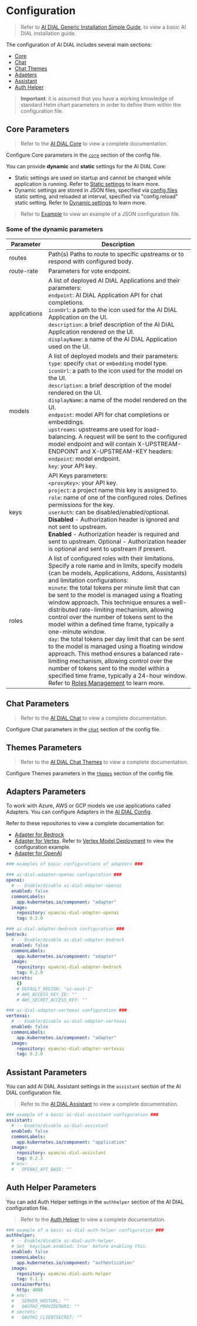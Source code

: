# Configuration

> Refer to [AI DIAL Generic Installation Simple Guide](https://github.com/epam/ai-dial-helm/tree/main/charts/dial/examples/generic/simple), to view a basic AI DIAL installation guide.

The configuration of AI DIAL includes several main sections:

* [Core](#core-parameters)
* [Chat](#chat-parameters)
* [Chat Themes](#themes-parameters)
* [Adapters](#adapters-parameters)
* [Assistant](#assistant-parameters)
* [Auth Helper](#auth-helper-parameters)

> **Important**: it is assumed that you have a working knowledge of standard Helm chart parameters in order to define them within the configuration file.

## Core Parameters

> Refer to the [AI DIAL Core](https://github.com/epam/ai-dial-core) to view a complete documentation.

Configure Core parameters in the [`core`](https://github.com/epam/ai-dial-helm/blob/8a2d6ebe301965ef0e4f06bc5f6e47aadc7b597f/charts/dial/examples/generic/simple/values.yaml#L1) section of the config file.

You can provide **dynamic** and **static** settings for the AI DIAL Core:

* Static settings are used on startup and cannot be changed while application is running. Refer to [Static settings](https://github.com/epam/ai-dial-core#static-settings) to learn more.
* Dynamic settings are stored in JSON files, specified via [config.files](https://github.com/epam/ai-dial-helm/blob/8a2d6ebe301965ef0e4f06bc5f6e47aadc7b597f/charts/dial/examples/generic/simple/values.yaml#L6C3-L6C6) static setting, and reloaded at interval, specified via "config.reload" static setting. Refer to [Dynamic settings](https://github.com/epam/ai-dial-core#dynamic-settings) to learn more.

> Refer to [Example](dial-docker-compose/model/core/config.json#L11) to view an example of a JSON configuration file.

### Some of the dynamic parameters

|Parameter|Description|
|---------|-----------|
|routes|Path(s)  Paths to route to specific upstreams or to respond with configured body.|
|route-rate|Parameters for vote endpoint.|
|applications|A list of deployed AI DIAL Applications and their parameters:<br />`endpoint`: AI DIAL Application API for chat completions.<br />`iconUrl`: a path to the icon used for the AI DIAL Application on the UI.<br />`description`: a brief description of the AI DIAL Application rendered on the UI.<br />`displayName`: a name of the AI DIAL Application used on the UI.|
|models|A list of deployed models and their parameters:<br />`type`: specify `chat` or `embedding` model type.<br />`iconUrl`: a path to the icon used for the model on the UI.<br />`description`: a brief description of the model rendered on the UI.<br />`displayName`: a name of the model rendered on the UI.<br />`endpoint`: model API for chat completions or embeddings.<br />`upstreams`: upstreams are used for load-balancing. A request will be sent to the configured model endpoint and will contain X-UPSTREAM-ENDPOINT and X-UPSTREAM-KEY headers:<br />`endpoint`: model endpoint.<br />`key`: your API key.|
|keys|API Keys parameters:<br />`<proxyKey>`: your API key.<br />`project`: a project name this key is assigned to.<br />`role`: name of one of the configured roles. Defines permissions for the key.<br />`userAuth`: can be disabled/enabled/optional.<br />**Disabled** - Authorization header is ignored and not sent to upstream.<br />**Enabled** - Authorization header is required and sent to upstream. Optional - Authorization header is optional and sent to upstream if present.|
|roles|A list of configured roles with their limitations. Specify a role name and in limits, specify models (can be models, Applications, Addons, Assistants) and limitation configurations:<br />`minute`: the total tokens per minute limit that can be sent to the model is managed using a floating window approach. This technique ensures a well-distributed rate-limiting mechanism, allowing control over the number of tokens sent to the model within a defined time frame, typically a one-minute window.<br />`day`: the total tokens per day limit that can be sent to the model is managed using a floating window approach. This method ensures a balanced rate-limiting mechanism, allowing control over the number of tokens sent to the model within a specified time frame, typically a 24-hour window.<br />Refer to [Roles Management](/docs/tutorials/roles-management.md) to learn more.|

## Chat Parameters

> Refer to the [AI DIAL Chat](https://github.com/epam/ai-dial-chat) to view a complete documentation.

Configure Chat parameters in the [`chat`](https://github.com/epam/ai-dial-helm/blob/8a2d6ebe301965ef0e4f06bc5f6e47aadc7b597f/charts/dial/examples/generic/simple/values.yaml#L63) section of the config file.

## Themes Parameters

> Refer to the [AI DIAL Chat Themes](https://github.com/epam/ai-dial-chat-themes) to view a complete documentation.

Configure Themes parameters in the [`themes`](https://github.com/epam/ai-dial-helm/blob/8a2d6ebe301965ef0e4f06bc5f6e47aadc7b597f/charts/dial/examples/generic/simple/values.yaml#L98) section of the config file.

## Adapters Parameters

To work with Azure, AWS or GCP models we use applications called Adapters. You can configure Adapters in the [AI DIAL Config](https://github.com/epam/ai-dial-helm/blob/8a2d6ebe301965ef0e4f06bc5f6e47aadc7b597f/charts/dial/examples/generic/simple/values.yaml#L114).

Refer to these repositories to view a complete documentation for:

* [Adapter for Bedrock](https://github.com/epam/ai-dial-adapter-bedrock)
* [Adapter for Vertex](https://github.com/epam/ai-dial-adapter-vertexai). Refer to [Vertex Model Deployment](./Vertex%20Model%20Deployment.md#step-3-configure-ai-dial-adapter) to view the configuration example.
* [Adapter for OpenAI](https://github.com/epam/ai-dial-adapter-openai)

```yaml
### examples of basic configurations of adapters ###

### ai-dial-adapter-openai configuration ###
openai:
  # -- Enable/disable ai-dial-adapter-openai
  enabled: false
  commonLabels:
    app.kubernetes.io/component: "adapter"
  image:
    repository: epam/ai-dial-adapter-openai
    tag: 0.2.0

### ai-dial-adapter-bedrock configuration ###
bedrock:
  # -- Enable/disable ai-dial-adapter-bedrock
  enabled: false
  commonLabels:
    app.kubernetes.io/component: "adapter"
  image:
    repository: epam/ai-dial-adapter-bedrock
    tag: 0.2.0
  secrets:
    {}
    # DEFAULT_REGION: "us-east-1"
    # AWS_ACCESS_KEY_ID: ""
    # AWS_SECRET_ACCESS_KEY: ""

### ai-dial-adapter-vertexai configuration ###
vertexai:
  # -- Enable/disable ai-dial-adapter-vertexai
  enabled: false
  commonLabels:
    app.kubernetes.io/component: "adapter"
  image:
    repository: epam/ai-dial-adapter-vertexai
    tag: 0.2.0
```

## Assistant Parameters

You can add AI DIAL Assistant settings in the `assistant` section of the AI DIAL configuration file. 

> Refer to the [AI DIAL Assistant](https://github.com/epam/ai-dial-assistant) to view a complete documentation.

```yaml
### example of a basic ai-dial-assistant configuration ###
assistant:
  # -- Enable/disable ai-dial-assistant
  enabled: false
  commonLabels:
    app.kubernetes.io/component: "application"
  image:
    repository: epam/ai-dial-assistant
    tag: 0.2.3
  # env:
  #   OPENAI_API_BASE: ""
```

## Auth Helper Parameters

You can add Auth Helper settings in the `authhelper` section of the AI DIAL configuration file. 

> Refer to the [Auth Helper](https://github.com/epam/ai-dial-auth-helper) to view a complete documentation.

```yaml
### example of a basic ai-dial-auth-helper configuration ###
authhelper:
  # -- Enable/disable ai-dial-auth-helper.
  # Set `keycloak.enabled: true` before enabling this.
  enabled: false
  commonLabels:
    app.kubernetes.io/component: "authentication"
  image:
    repository: epam/ai-dial-auth-helper
    tag: 0.1.1
  containerPorts:
    http: 4088
  # env:
  #   SERVER_HOSTURL: ""
  #   OAUTH2_PROVIDERURI: ""
  # secrets:
  #   OAUTH2_CLIENTSECRET: ""
```
